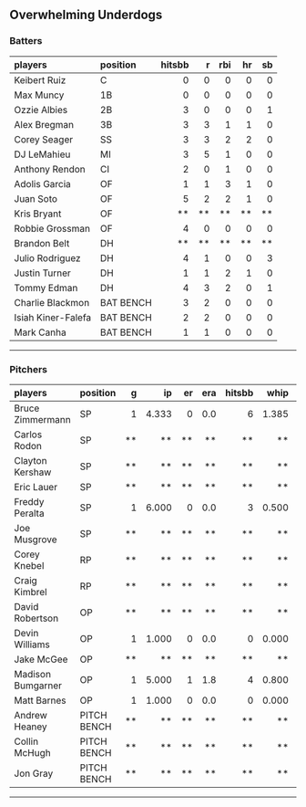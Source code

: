 ## Overwhelming Underdogs

### Batters

 
|players            |position  | hitsbb|  r| rbi| hr| sb| 
|:------------------|:---------|------:|--:|---:|--:|--:| 
|Keibert Ruiz       |C         |      0|  0|   0|  0|  0| 
|Max Muncy          |1B        |      0|  0|   0|  0|  0| 
|Ozzie Albies       |2B        |      3|  0|   0|  0|  1| 
|Alex Bregman       |3B        |      3|  3|   1|  1|  0| 
|Corey Seager       |SS        |      3|  3|   2|  2|  0| 
|DJ LeMahieu        |MI        |      3|  5|   1|  0|  0| 
|Anthony Rendon     |CI        |      2|  0|   1|  0|  0| 
|Adolis Garcia      |OF        |      1|  1|   3|  1|  0| 
|Juan Soto          |OF        |      5|  2|   2|  1|  0| 
|Kris Bryant        |OF        |     **| **|  **| **| **| 
|Robbie Grossman    |OF        |      4|  0|   0|  0|  0| 
|Brandon Belt       |DH        |     **| **|  **| **| **| 
|Julio Rodriguez    |DH        |      4|  1|   0|  0|  3| 
|Justin Turner      |DH        |      1|  1|   2|  1|  0| 
|Tommy Edman        |DH        |      4|  3|   2|  0|  1| 
|Charlie Blackmon   |BAT BENCH |      3|  2|   0|  0|  0| 
|Isiah Kiner-Falefa |BAT BENCH |      2|  2|   0|  0|  0| 
|Mark Canha         |BAT BENCH |      1|  1|   0|  0|  0| 


* * *

### Pitchers

 
|players           |position    |  g|    ip| er| era| hitsbb|  whip| so|  w| sv| 
|:-----------------|:-----------|--:|-----:|--:|---:|------:|-----:|--:|--:|--:| 
|Bruce Zimmermann  |SP          |  1| 4.333|  0| 0.0|      6| 1.385|  5|  0|  0| 
|Carlos Rodon      |SP          | **|    **| **|  **|     **|    **| **| **| **| 
|Clayton Kershaw   |SP          | **|    **| **|  **|     **|    **| **| **| **| 
|Eric Lauer        |SP          | **|    **| **|  **|     **|    **| **| **| **| 
|Freddy Peralta    |SP          |  1| 6.000|  0| 0.0|      3| 0.500|  7|  0|  0| 
|Joe Musgrove      |SP          | **|    **| **|  **|     **|    **| **| **| **| 
|Corey Knebel      |RP          | **|    **| **|  **|     **|    **| **| **| **| 
|Craig Kimbrel     |RP          | **|    **| **|  **|     **|    **| **| **| **| 
|David Robertson   |OP          | **|    **| **|  **|     **|    **| **| **| **| 
|Devin Williams    |OP          |  1| 1.000|  0| 0.0|      0| 0.000|  3|  0|  1| 
|Jake McGee        |OP          | **|    **| **|  **|     **|    **| **| **| **| 
|Madison Bumgarner |OP          |  1| 5.000|  1| 1.8|      4| 0.800|  2|  1|  0| 
|Matt Barnes       |OP          |  1| 1.000|  0| 0.0|      0| 0.000|  1|  0|  0| 
|Andrew Heaney     |PITCH BENCH | **|    **| **|  **|     **|    **| **| **| **| 
|Collin McHugh     |PITCH BENCH | **|    **| **|  **|     **|    **| **| **| **| 
|Jon Gray          |PITCH BENCH | **|    **| **|  **|     **|    **| **| **| **| 


* * *


